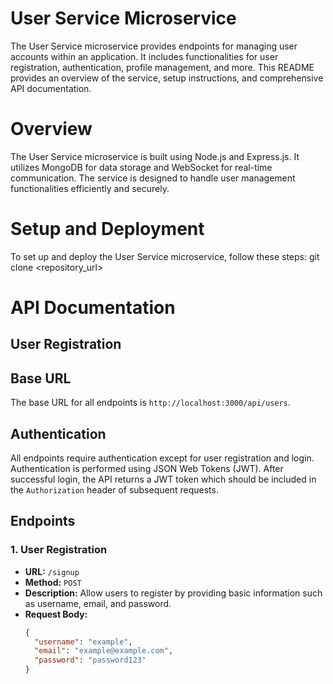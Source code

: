 # User Service Microservice

The User Service microservice provides endpoints for managing user accounts within an application. It includes functionalities for user registration, authentication, profile management, and more. This README provides an overview of the service, setup instructions, and comprehensive API documentation.

# Overview

The User Service microservice is built using Node.js and Express.js. It utilizes MongoDB for data storage and WebSocket for real-time communication. The service is designed to handle user management functionalities efficiently and securely.

# Setup and Deployment

To set up and deploy the User Service microservice, follow these steps:
  git clone <repository_url>

# API Documentation
## User Registration
## Base URL

The base URL for all endpoints is `http://localhost:3000/api/users`.

## Authentication

All endpoints require authentication except for user registration and login. Authentication is performed using JSON Web Tokens (JWT). After successful login, the API returns a JWT token which should be included in the `Authorization` header of subsequent requests.

## Endpoints

### 1. User Registration

- **URL:** `/signup`
- **Method:** `POST`
- **Description:** Allow users to register by providing basic information such as username, email, and password.
- **Request Body:**
  ```json
  {
    "username": "example",
    "email": "example@example.com",
    "password": "password123"
  }

